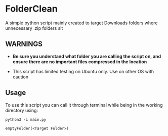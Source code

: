 # FolderClean

A simple python script mainly created to target Downloads folders where unnecessary .zip folders sit

## WARNINGS

* **Be sure you understand what folder you are calling the script on, and ensure there are no important files compressed in the location**

* This script has limited testing on Ubuntu only. Use on other OS with caution

## Usage
To use this script you can call it through terminal while being in the working directory using:

``python3 -i main.py``

``emptyFolder(<Target Folder>)``

